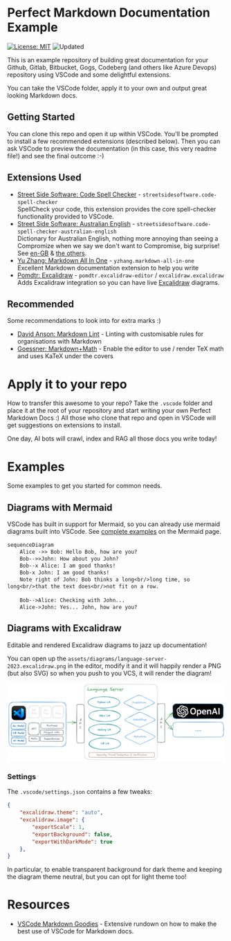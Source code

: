 # Perfect Markdown Documentation Example

[![License: MIT](https://img.shields.io/badge/License-MIT-brightgreen.svg)](https://opensource.org/licenses/MIT)
![Updated](https://img.shields.io/github/last-commit/thushan/markdown-perfect-docs)


This is an example repository of building great documentation for your Github, Gitlab, Bitbucket, Gogs, Codeberg (and others like Azure Devops) repository using VSCode and some delightful extensions.

You can take the VSCode folder, apply it to your own and output great looking Markdown docs.

## Getting Started

You can clone this repo and open it up within VSCode. You'll be prompted to install a few recommended extensions (described below). Then you can ask VSCode to preview the documentation (in this case, this very readme file!) and see the final outcome :-)

## Extensions Used

* [Street Side Software: Code Spell Checker](https://marketplace.visualstudio.com/items?itemName=streetsidesoftware.code-spell-checker) - `streetsidesoftware.code-spell-checker`\
  SpellCheck your code, this extension provides the core spell-checker functionality provided to VSCode.
* [Street Side Software: Australian English](https://marketplace.visualstudio.com/items?itemName=streetsidesoftware.code-spell-checker-australian-english) - `streetsidesoftware.code-spell-checker-australian-english`\
  Dictionary for Australian English, nothing more annoying than seeing a Compromize when we say we don't want to Compromise, big surprise!  See [en-GB](https://marketplace.visualstudio.com/items?itemName=streetsidesoftware.code-spell-checker-british-english) & [the others](https://github.com/streetsidesoftware/vscode-cspell-dict-extensions?tab=readme-ov-file#languages).
* [Yu Zhang: Markdown All In One](https://marketplace.visualstudio.com/items?itemName=yzhang.markdown-all-in-one) - `yzhang.markdown-all-in-one` \
  Excellent Markdown documentation extension to help you write
* [Pomdtr: Excalidraw](https://marketplace.visualstudio.com/items?itemName=pomdtr.excalidraw-editor) - `pomdtr.excalidraw-editor` / `excalidraw.excalidraw`\
  Adds Excalidraw integration so you can have live [Excalidraw](https://excalidraw.com/) diagrams.

## Recommended

Some recommendations to look into for extra marks :)

* [David Anson: Markdown Lint](https://marketplace.visualstudio.com/items?itemName=DavidAnson.vscode-markdownlint) - Linting with customisable rules for organisations with Markdown
* [Goessner: Markdown+Math](https://marketplace.visualstudio.com/items?itemName=goessner.mdmath) - Enable the editor to use / render TeX math and uses KaTeX under the covers

# Apply it to your repo

How to transfer this awesome to your repo? Take the `.vscode` folder and place it at the root of your repository and start writing your own Perfect Markdown Docs :) All those who clone that repo and open in VSCode will get suggestions on extensions to install.

One day, AI bots will crawl, index and RAG all those docs you write today!

# Examples

Some examples to get you started for common needs.

## Diagrams with Mermaid

VSCode has built in support for Mermaid, so you can already use mermaid diagrams built into VSCode. See [complete examples](https://mermaid.js.org/syntax/examples.html) on the Mermaid page.

```mermaid
sequenceDiagram
    Alice ->> Bob: Hello Bob, how are you?
    Bob-->>John: How about you John?
    Bob--x Alice: I am good thanks!
    Bob-x John: I am good thanks!
    Note right of John: Bob thinks a long<br/>long time, so long<br/>that the text does<br/>not fit on a row.

    Bob-->Alice: Checking with John...
    Alice->John: Yes... John, how are you?

```

## Diagrams with Excalidraw

Editable and rendered Excalidraw diagrams to jazz up documentation!

You can open up the `assets/diagrams/language-server-2023.excalidraw.png` in the editor, modify it and it will happily render a PNG (but also SVG) so when you push to you VCS, it will render the diagram!

![Excalidraw Diagrams](assets/diagrams/language-server-2023.excalidraw.png)

### Settings

The `.vscode/settings.json` contains a few tweaks:

```json
{    
    "excalidraw.theme": "auto",
    "excalidraw.image": {        
        "exportScale": 1,
        "exportBackground": false,
        "exportWithDarkMode": true
    },
}
```

In particular, to enable transparent background for dark theme and keeping the diagram theme neutral, but you can opt for light theme too!

# Resources 

* [VSCode Markdown Goodies](https://code.visualstudio.com/docs/languages/markdown) - Extensive rundown on how to make the best use of VSCode for Markdown docs.